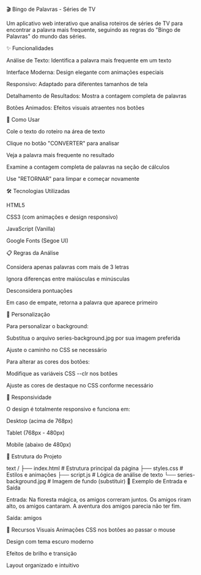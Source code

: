 🎬 Bingo de Palavras - Séries de TV

Um aplicativo web interativo que analisa roteiros de séries de TV para encontrar a palavra mais frequente, seguindo as regras do "Bingo de Palavras" do mundo das séries.

✨ Funcionalidades

Análise de Texto: Identifica a palavra mais frequente em um texto

Interface Moderna: Design elegante com animações especiais

Responsivo: Adaptado para diferentes tamanhos de tela

Detalhamento de Resultados: Mostra a contagem completa de palavras

Botões Animados: Efeitos visuais atraentes nos botões

🚀 Como Usar

Cole o texto do roteiro na área de texto

Clique no botão "CONVERTER" para analisar

Veja a palavra mais frequente no resultado

Examine a contagem completa de palavras na seção de cálculos

Use "RETORNAR" para limpar e começar novamente

🛠️ Tecnologias Utilizadas

HTML5

CSS3 (com animações e design responsivo)

JavaScript (Vanilla)

Google Fonts (Segoe UI)

📋 Regras da Análise

Considera apenas palavras com mais de 3 letras

Ignora diferenças entre maiúsculas e minúsculas

Desconsidera pontuações

Em caso de empate, retorna a palavra que aparece primeiro

🎨 Personalização

Para personalizar o background:

Substitua o arquivo series-background.jpg por sua imagem preferida

Ajuste o caminho no CSS se necessário

Para alterar as cores dos botões:

Modifique as variáveis CSS --clr nos botões

Ajuste as cores de destaque no CSS conforme necessário

📱 Responsividade

O design é totalmente responsivo e funciona em:

Desktop (acima de 768px)

Tablet (768px - 480px)

Mobile (abaixo de 480px)

🔧 Estrutura do Projeto

text
/
├── index.html          # Estrutura principal da página
├── styles.css          # Estilos e animações
├── script.js           # Lógica de análise de texto
└── series-background.jpg # Imagem de fundo (substituir)
📄 Exemplo de Entrada e Saída

Entrada:
Na floresta mágica, os amigos correram juntos. Os amigos riram alto, os amigos cantaram. A aventura dos amigos parecia não ter fim.

Saída:
amigos

🌟 Recursos Visuais
Animações CSS nos botões ao passar o mouse

Design com tema escuro moderno

Efeitos de brilho e transição

Layout organizado e intuitivo
